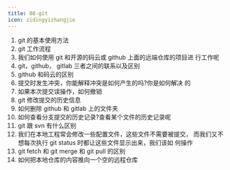 ```yaml
---
title: 08-git
icon: zidingyizhangjie
---
```



1. git 的基本使用方法
2. git 工作流程
3. 我们如何使用 git 和开源的码云或 github 上面的远端仓库的项目进 行工作呢
4. git，github， gitlab 三者之间的联系以及区别
5. github 和码云的区别
6. 提交时发生冲突，你能解释冲突是如何产生的吗?你是如何解决 的
7. 如果本次提交误操作，如何撤销
8. git 修改提交的历史信息
9. 如何删除 github 和 gitlab 上的文件夹
10. 如何查看分支提交的历史记录?查看某个文件的历史记录呢
11. git 跟 svn 有什么区别
12. 我们在本地工程常会修改一些配置文件，这些文件不需要被提交， 而我们又不想每次执行 git status 时都让这些文件显示出来，我们该如 何操作
13. git fetch 和 git merge 和 git pull 的区别
14. 如何把本地仓库的内容推向一个空的远程仓库

